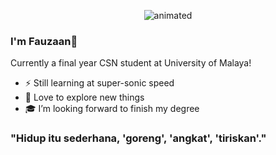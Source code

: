 <p align="center">
  <img src="https://c.tenor.com/-z2KfO5zAckAAAAC/hello-there-baby-yoda.gif" alt="animated" />
</p>

### I'm Fauzaan👋
Currently a final year CSN student at University of Malaya!
- ⚡️ Still learning at super-sonic speed
- 🌱 Love to explore new things
- 🎓 I’m looking forward to finish my degree

### "Hidup itu sederhana, 'goreng', 'angkat', 'tiriskan'."
